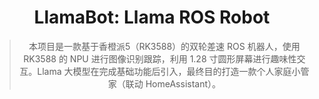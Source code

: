 <h1 align="center">LlamaBot: Llama ROS Robot</h1>
<div align="center">

> 本项目是一款基于香橙派5（RK3588）的双轮差速 ROS 机器人，使用 RK3588 的 NPU 进行图像识别跟踪，利用 1.28 寸圆形屏幕进行趣味性交互。Llama 大模型在完成基础功能后引入，最终目的打造一款个人家庭小管家（联动 HomeAssistant）。

